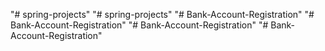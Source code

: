 "# spring-projects" 
"# spring-projects" 
"# Bank-Account-Registration" 
"# Bank-Account-Registration" 
"# Bank-Account-Registration" 
"# Bank-Account-Registration" 
